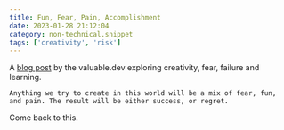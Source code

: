 ```yaml
---
title: Fun, Fear, Pain, Accomplishment
date: 2023-01-28 21:12:04
category: non-technical.snippet
tags: ['creativity', 'risk']
---
```


A [blog post](https://matthieucneude.com/garden/post/building_mouseless_book_creation_process/) by
the valuable.dev exploring creativity, fear, failure and learning.

```text
Anything we try to create in this world will be a mix of fear, fun, and pain. The result will be either success, or regret.
```

Come back to this.
